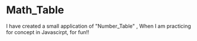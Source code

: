 # Math_Table
I have created a small application of "Number_Table" , When I am practicing for concept  in Javascirpt, for fun!!
